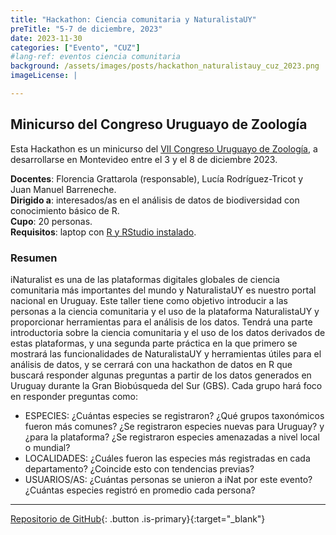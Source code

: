 ```yaml
---
title: "Hackathon: Ciencia comunitaria y NaturalistaUY"
preTitle: "5-7 de diciembre, 2023"
date: 2023-11-30
categories: ["Evento", "CUZ"]
#lang-ref: eventos ciencia comunitaria
background: /assets/images/posts/hackathon_naturalistauy_cuz_2023.png
imageLicense: |

---
```


## Minicurso del Congreso Uruguayo de Zoología

Esta Hackathon es un minicurso del [VII Congreso Uruguayo de Zoología](https://cuz.szu.org.uy), a desarrollarse en Montevideo entre el 3 y el 8 de diciembre 2023.

**Docentes**: Florencia Grattarola (responsable), Lucía Rodríguez-Tricot y Juan Manuel Barreneche.  
**Dirigido a**: interesados/as en el análisis de datos de biodiversidad con conocimiento básico de R.  
**Cupo**: 20 personas.  
**Requisitos**: laptop con [R y RStudio instalado](https://datacarpentry.org/R-ecology-lesson/index.html#install-r-and-rstudio).  

### Resumen
iNaturalist es una de las plataformas digitales globales de ciencia comunitaria más importantes del mundo y NaturalistaUY es nuestro portal nacional en Uruguay. Este taller tiene como objetivo introducir a las personas a la ciencia comunitaria y el uso de la plataforma NaturalistaUY y proporcionar herramientas para el análisis de los datos. Tendrá una parte introductoria sobre la ciencia comunitaria y el uso de los datos derivados de estas plataformas, y una segunda parte práctica en la que primero se mostrará las funcionalidades de NaturalistaUY y herramientas útiles para el análisis de datos, y se cerrará con una hackathon de datos en R que buscará responder algunas preguntas a partir de los datos generados en Uruguay durante la Gran Biobúsqueda del Sur (GBS). Cada grupo hará foco en responder preguntas como:

  - ESPECIES: ¿Cuántas especies se registraron? ¿Qué grupos taxonómicos fueron más comunes? ¿Se registraron especies nuevas para Uruguay? y ¿para la plataforma? ¿Se registraron especies amenazadas a nivel local o mundial?  
  - LOCALIDADES: ¿Cuáles fueron las especies más registradas en cada departamento? ¿Coincide esto con tendencias previas?  
  - USUARIOS/AS: ¿Cuántas personas se unieron a iNat por este evento? ¿Cuántas especies registró en promedio cada persona?  

***

[Repositorio de GitHub](https://github.com/bienflorencia/hackathon_CUZ2023){: .button .is-primary}{:target="_blank"}
